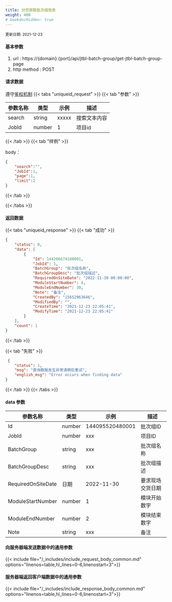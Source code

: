 ```yaml
---
title: 分页获取批次组信息
weight: 400
# GeekdocHidden: true
---
```


<small>更新日期: 2021-12-23</small>

#### 基本参数
1. url : https://{domain}:{port}/api/jtbl-batch-group/get-jtbl-batch-group-page
2. http method : POST

#### 请求数据
遵守[鉴权机制](/auth/)
{{< tabs "uniqueid_request" >}}
{{< tab "参数" >}} 

|  参数名称   |  类型 |  示例 |  描述 |
|  ----  | ----  | ----  | ----  |
|  search  | string  | xxxxx  | 搜索文本内容 |
|  JobId  | number  | 1  | 项目id |

{{< /tab >}}
{{< tab "样例" >}}


body： 

```json
{
    "search":"",
    "JobId":1,
    "page":1,
    "limit":2
}
```
{{< /tab >}}

{{< /tabs >}}


#### 返回数据


{{< tabs "uniqueid_response" >}}
{{< tab "成功" >}} 
```json
{
    "status": 0,
    "data": [
        {
            "Id": 144206674180001,
            "JobId": 1,
            "BatchGroup": "批次组名称",
            "BatchGroupDesc": "批次组描述",
            "RequiredOnSiteDate": "2022-11-30 00:00:00",
            "ModuleStartNumber": 4,
            "ModuleEndNumber": 30,
            "Note": "备注",
            "CreatedBy": "15652963646",
            "ModifiedBy": "",
            "CreateTime": "2021-12-23 22:05:41",
            "ModifyTime": "2021-12-23 22:05:41"
        }
    ],
    "count": 1
}
```   
{{< /tab >}}

{{< tab "失败" >}}
```json
 {
    "status": 1,
    "msg": "查询数据发生异常请稍后重试",
    "english_msg": "Error occurs when finding data"
}
```
{{< /tab >}}
{{< /tabs >}}
#### data 参数

|  参数名称   |  类型 |  示例 |  描述 |
|  ----  | ----  | ----  | ----  |
|  Id  | number  | 144095520480001  | 批次组ID |
|  JobId  | number  | xxx  | 项目ID |
|  BatchGroup  | string  | xxx  | 批次组名称 |
|  BatchGroupDesc  | string  | xxx  | 批次组描述 |
|  RequiredOnSiteDate  | 日期  | 2022-11-30 | 要求现场交货日期 |
|  ModuleStartNumber  | number  | 1 | 模块开始数字 | 
|  ModuleEndNumber  | number  | 2 | 模块结束数字 | 
|  Note  | string  | xxx | 备注 | 

#### 向服务器端发送数据中的通用参数
{{< include file="/_includes/include_request_body_common.md"  options="linenos=table,hl_lines=0-6,linenostart=3">}}

#### 服务器端返回客户端数据中的通用参数

{{< include file="/_includes/include_response_body_common.md"  options="linenos=table,hl_lines=0-6,linenostart=3">}}
